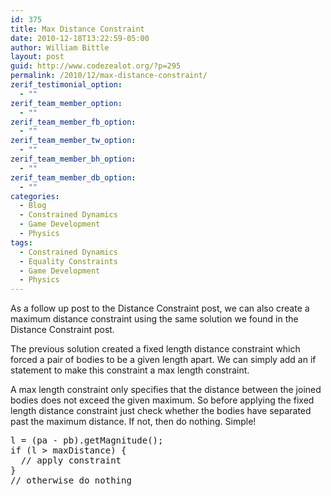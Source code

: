 ```yaml
---
id: 375
title: Max Distance Constraint
date: 2010-12-18T13:22:59-05:00
author: William Bittle
layout: post
guid: http://www.codezealot.org/?p=295
permalink: /2010/12/max-distance-constraint/
zerif_testimonial_option:
  - ""
zerif_team_member_option:
  - ""
zerif_team_member_fb_option:
  - ""
zerif_team_member_tw_option:
  - ""
zerif_team_member_bh_option:
  - ""
zerif_team_member_db_option:
  - ""
categories:
  - Blog
  - Constrained Dynamics
  - Game Development
  - Physics
tags:
  - Constrained Dynamics
  - Equality Constraints
  - Game Development
  - Physics
---
```

As a follow up post to the Distance Constraint post, we can also create a maximum distance constraint using the same solution we found in the Distance Constraint post.

The previous solution created a fixed length distance constraint which forced a pair of bodies to be a given length apart. We can simply add an if statement to make this constraint a max length constraint.

A max length constraint only specifies that the distance between the joined bodies does not exceed the given maximum. So before applying the fixed length distance constraint just check whether the bodies have separated past the maximum distance. If not, then do nothing. Simple!

<pre class="lang:default decode:true ">l = (pa - pb).getMagnitude();
if (l &gt; maxDistance) {
  // apply constraint
}
// otherwise do nothing</pre>

&nbsp;
